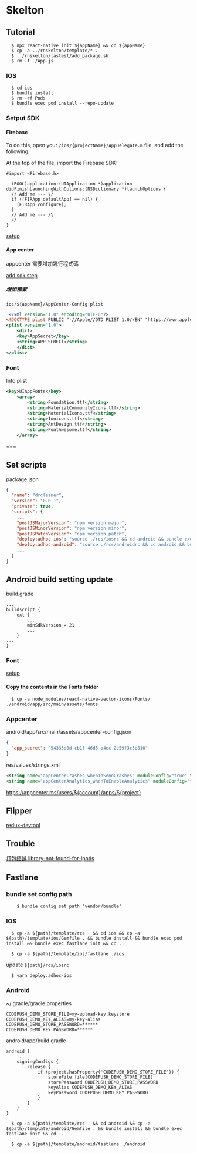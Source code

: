# Skelton

## Tutorial

```
  $ npx react-native init ${appName} && cd ${appName}
  $ cp -a ../rnskelton/template/* .
  $ ../rnskelton/lastest/add_package.sh
  $ rm -f ./App.js
```

### IOS

```
  $ cd ios
  $ bundle install
  $ rm -rf Pods 
  $ bundle exec pod install --repo-update
```

### Setput SDK

#### Firebase

To do this, open your `/ios/{projectName}/AppDelegate.m` file, and add the following:

At the top of the file, import the Firebase SDK:

```
#import <Firebase.h>

- (BOOL)application:(UIApplication *)application didFinishLaunchingWithOptions:(NSDictionary *)launchOptions {
  // Add me --- \/
  if ([FIRApp defaultApp] == nil) {
    [FIRApp configure];
  }
  // Add me --- /\
  // ...
}
```

[setup](https://rnfirebase.io/#3-ios-setup)

#### App center

appcenter 需要增加幾行程式碼

[add sdk step](https://docs.microsoft.com/en-us/appcenter/sdk/getting-started/react-native#33-ios-only-integrate-the-ios-sdk-manually-without-react-native-link-or-cocoapods)

##### 增加檔案 
`ios/${appName}/AppCenter-Config.plist`

```xml
 <?xml version="1.0" encoding="UTF-8"?>
<!DOCTYPE plist PUBLIC "-//Apple//DTD PLIST 1.0//EN" "https://www.apple.com/DTDs/PropertyList-1.0.dtd">
<plist version="1.0">
    <dict>
    <key>AppSecret</key>
    <string>APP_SCRECT</string>
    </dict>
</plist>
```


### Font

Info.plist

```xml
<key>UIAppFonts</key>
	<array>
		<string>Foundation.ttf</string>
		<string>MaterialCommunityIcons.ttf</string>
		<string>MaterialIcons.ttf</string>
		<string>Ionicons.ttf</string>
		<string>AntDesign.ttf</string>
		<string>FontAwesome.ttf</string>
	</array>
```
===

## Set scripts

package.json

```json
{
  "name": "drcleaner",
  "version": "0.0.1",
  "private": true,
  "scripts": {
    ...
    "postJSMajorVersion": "npm version major",
    "postJSMinorVersion": "npm version minor",
    "postJSPatchVersion": "npm version patch",
    "deploy:adhoc-ios": "source ./rcs/iosrc && cd android && bundle exec fastlane beta && cd ..",
    "deploy:adhoc-android": "source ./rcs/androidrc && cd android && bundle exec fastlane beta && cd ..",
    ...
  }
}
```

## Android build setting update

build.grade
```
...
buildscript {
    ext {
        ...
        minSdkVersion = 21
        ...
    }
...
}
```

### Font

[setup](https://github.com/oblador/react-native-vector-icons#android)

#### Copy the contents in the Fonts folder 
```
  $ cp -a node_modules/react-native-vector-icons/Fonts/ ./android/app/src/main/assets/fonts
```

### Appcenter

android/app/src/main/assets/appcenter-config.json

```json
{
  "app_secret": "54335d0d-cb1f-46d5-b4ec-2e59f3c3b810"
}
```

res/values/strings.xml 

```xml
<string name="appCenterCrashes_whenToSendCrashes" moduleConfig="true" translatable="false">DO_NOT_ASK_JAVASCRIPT</string>
<string name="appCenterAnalytics_whenToEnableAnalytics" moduleConfig="true" translatable="false">ALWAYS_SEND</string>
```

https://appcenter.ms/users/${account}/apps/${project}

## Flipper

[redux-devtool](https://github.com/jk-gan/redux-flipper)

## Trouble 

[打包錯誤 library-not-found-for-lpods](https://stackoverflow.com/questions/23539147/xcode-ld-library-not-found-for-lpods?lq=1)

## Fastlane

### bundle set config path

```
	$ bundle config set path 'vendor/bundle'
```

### IOS

```
  $ cp -a ${path}/template/rcs . && cd ios && cp -a ${path}/template/ios/Gemfile . && bundle install && bundle exec pod install && bundle exec fastlane init && cd ..
```

```
  $ cp -a ${path}/template/ios/fastlane ./ios
```

update `${path}/rcs/iosrc`

```
  $ yarn deploy:adhoc-ios
```

### Android

~/.gradle/gradle.properties

```
CODEPUSH_DEMO_STORE_FILE=my-upload-key.keystore
CODEPUSH_DEMO_KEY_ALIAS=my-key-alias
CODEPUSH_DEMO_STORE_PASSWORD=******
CODEPUSH_DEMO_KEY_PASSWORD=******
```

android/app/build.gradle

```
android {
	...
	signingConfigs {
        release {
            if (project.hasProperty('CODEPUSH_DEMO_STORE_FILE')) {
                storeFile file(CODEPUSH_DEMO_STORE_FILE)
                storePassword CODEPUSH_DEMO_STORE_PASSWORD
                keyAlias CODEPUSH_DEMO_KEY_ALIAS
                keyPassword CODEPUSH_DEMO_KEY_PASSWORD
            }
        }
    }
}
```

```
  $ cp -a ${path}/template/rcs . && cd android && cp -a ${path}/template/android/Gemfile . && bundle install && bundle exec fastlane init && cd ..
```

```
  $ cp -a ${path}/template/android/fastlane ./android
```
